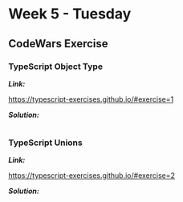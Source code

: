 # Week 5 - Tuesday


## CodeWars Exercise

### TypeScript Object Type

***Link:***

https://typescript-exercises.github.io/#exercise=1

***Solution:***

``` typescript

```

### TypeScript Unions

***Link:***

https://typescript-exercises.github.io/#exercise=2

***Solution:***

``` typescript

```
